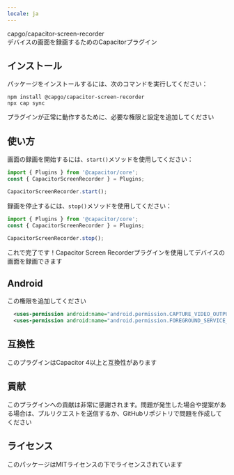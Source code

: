 ```yaml
---
locale: ja
---
```


capgo/capacitor-screen-recorder  
デバイスの画面を録画するためのCapacitorプラグイン

## インストール  
パッケージをインストールするには、次のコマンドを実行してください：  
```
npm install @capgo/capacitor-screen-recorder
npx cap sync
```  
プラグインが正常に動作するために、必要な権限と設定を追加してください

## 使い方  
画面の録画を開始するには、`start()`メソッドを使用してください：  
```typescript
import { Plugins } from '@capacitor/core';
const { CapacitorScreenRecorder } = Plugins;

CapacitorScreenRecorder.start();
```

録画を停止するには、`stop()`メソッドを使用してください：  
```typescript
import { Plugins } from '@capacitor/core';
const { CapacitorScreenRecorder } = Plugins;

CapacitorScreenRecorder.stop();
```

これで完了です！Capacitor Screen Recorderプラグインを使用してデバイスの画面を録画できます  
## Android  

この権限を追加してください  
```xml
  <uses-permission android:name="android.permission.CAPTURE_VIDEO_OUTPUT" />
  <uses-permission android:name="android.permission.FOREGROUND_SERVICE_MEDIA_PROJECTION" />
```

## 互換性  
このプラグインはCapacitor 4以上と互換性があります

## 貢献  
このプラグインへの貢献は非常に感謝されます。問題が発生した場合や提案がある場合は、プルリクエストを送信するか、GitHubリポジトリで問題を作成してください

## ライセンス  
このパッケージはMITライセンスの下でライセンスされています